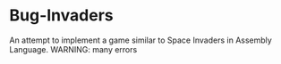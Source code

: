 # Bug-Invaders
An attempt to implement a game similar to Space Invaders in Assembly Language.
WARNING: many errors
